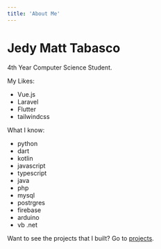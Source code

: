 ```yaml
---
title: 'About Me'
---
```


# Jedy Matt Tabasco

4th Year Computer Science Student.

My Likes:

- Vue.js
- Laravel
- Flutter
- tailwindcss

What I know:

- python
- dart
- kotlin
- javascript
- typescript
- java
- php
- mysql
- postrgres
- firebase
- arduino
- vb .net


Want to see the projects that I built? Go to [projects](/projects).
